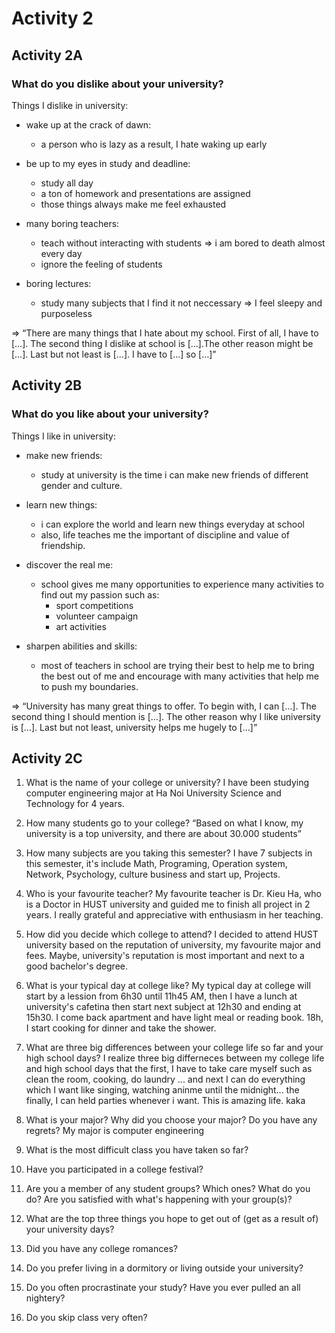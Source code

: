 # Activity 2

## Activity 2A

### What do you dislike about your university?

Things I dislike in university:
* wake up at the crack of dawn:
  * a person who is lazy as a result, I hate waking up early

* be up to my eyes in study and deadline:
  * study all day
  * a ton of homework and presentations are assigned
  * those things always make me feel exhausted

* many boring teachers:
  * teach without interacting with students => i am bored to death almost every day
  * ignore the feeling of students
 
* boring lectures:
  * study many subjects that I find it not neccessary => I feel sleepy and purposeless

=> “There are many things that I hate about my school. First of all, I have to […]. The 
second thing I dislike at school is […].The other reason might be […]. Last but not 
least is […]. I have to […] so […]”

## Activity 2B

### What do you like about your university?

Things I like in university:
* make new friends:
  * study at university is the time i can make new friends of different gender and culture.

* learn new things:
  * i can explore the world and learn new things everyday at school
  * also, life teaches me the important of discipline and value of friendship.
 
* discover the real me:
  * school gives me many opportunities to experience many activities to find out my passion such as:
    * sport competitions
    * volunteer campaign
    * art activities

* sharpen abilities and skills:
  * most of teachers in school are trying their best to help me to bring the best out of me and encourage with many activities that help me to push my boundaries.

=> “University has many great things to offer. To begin with, I can […]. The second 
thing I should mention is […]. The other reason why I like university is […]. Last but 
not least, university helps me hugely to […]”

## Activity 2C

1. What is the name of your college or university?
I have been studying computer engineering major at Ha Noi University Science and Technology for 4 years.

2. How many students go to your college?
“Based on what I know, my university is a top university, and there are about 30.000 students”

3. How many subjects are you taking this semester?
I have 7 subjects in this semester, it's include Math, Programing, Operation system, Network, Psychology, culture business and start up, Projects.

4. Who is your favourite teacher?
My favourite teacher is Dr. Kieu Ha, who is a Doctor in HUST university and guided me to finish all project in 2 years. I really grateful and appreciative with enthusiasm in her teaching.

5. How did you decide which college to attend?
I decided to attend HUST university based on the reputation of university, my favourite major and fees. Maybe, university's reputation is most important and next to a good bachelor's degree.

6. What is your typical day at college like?
My typical day at college will start by a lession from 6h30 until 11h45 AM, then I have a lunch at university's cafetina then start next subject at 12h30 and ending at 15h30. I come back apartment and have light meal or reading book. 18h, I start cooking for dinner and take the shower. 

7. What are three big differences between your college life so far and your high school days?
I realize three big differneces between my college life and high school days that the first, I have to take care myself such as clean the room, cooking, do laundry ... and next I can do everything which I want like singing, watching aninme until the midnight... the finally, I can held parties whenever i want. This is amazing life. kaka 

8. What is your major? Why did you choose your major? Do you have any regrets?
My major is computer engineering

9. What is the most difficult class you have taken so far?
10. Have you participated in a college festival?
11. Are you a member of any student groups? Which ones? What do you do? Are you satisfied with what's happening with your group(s)?
12. What are the top three things you hope to get out of (get as a result of) your university days?
13. Did you have any college romances?
14. Do you prefer living in a dormitory or living outside your university?
15. Do you often procrastinate your study?
Have you ever pulled an all nightery?
16. Do you skip class very often?
